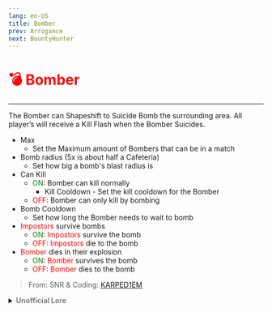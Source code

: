 ```yaml
---
lang: en-US
title: Bomber
prev: Arrogance
next: BountyHunter
---
```


# <font color=red>💣 <b>Bomber</b></font> <Badge text="Killing" type="tip" vertical="middle"/>
---

The Bomber can Shapeshift to Suicide Bomb the surrounding area. All player’s will receive a Kill Flash when the Bomber Suicides.
* Max
  * Set the Maximum amount of Bombers that can be in a match
* Bomb radius (5x is about half a Cafeteria)
  * Set how big a bomb's blast radius is
* Can Kill
  * <font color=green>ON</font>: Bomber can kill normally
    * Kill Cooldown - Set the kill cooldown for the Bomber
  * <font color=red>OFF</font>: Bomber can only kill by bombing
* Bomb Cooldown
  * Set how long the Bomber needs to wait to bomb
* <font color=red>Impostors</font> survive bombs
  * <font color=green>ON</font>: <font color=red>Impostors</font> survive the bomb
  * <font color=red>OFF</font>: <font color=red>Impostors</font> die to the bomb
* <font color=red>Bomber</font> dies in their explosion
  * <font color=green>ON</font>: <font color=red>Bomber</font> survives the bomb
  * <font color=red>OFF</font>: <font color=red>Bomber</font> dies to the bomb


> From: SNR & Coding: [KARPED1EM](https://github.com/KARPED1EM)

<details>
<summary><b><font color=gray>Unofficial Lore</font></b></summary>

Prologue:
“Fine day!” muttered the Engineer as he meticulously checked for any signs of sabotage. He had recently been transported to Mira HQ, where Mr. Sloth had established the new headquarters. His task was simple: ensure everything was operational before the crewmates settled on the planet. The headquarters boasted one major feature—a fully functional nuclear reactor. However, the day was about to take a dark turn.

Chapter 1: A Sudden Disaster
“Why am I always stuck doing this?” grumbled the Engineer as he wandered through the expansive facility. Just as he began to lose himself in thought, a loud BOOM echoed through the halls. The reactor had exploded, claiming the lives of his fellow engineers. Fortunately, he had been far enough away to escape the initial blast, but he wouldn’t escape the repercussions.

Chapter 2: The Checkup
After the incident, he made his way to the infirmary for a checkup.
Doctor: “I’m surprised you even survived the radiation!”
Engineer: “How long do I have left?”
Doctor: “2 to 3 months, max.”

Chapter 3: A Dark Offer
That’s when Moriarty, the Mastermind, entered the scene. He offered the Engineer a deal: financial support for his family in exchange for every crewmate he eliminated—and even more if he took out Sherlock Holmes, the famous detective. Moriarty’s manipulative words began to sink in.

The Engineer thought, I’ve done so much for them, yet they don’t acknowledge me! The explosion… An idea began to form in his mind: he could become a Bomber.

Chapter 4: The Plan Unfolds
Determined to make his mark, he gathered everyone together under the pretense of a meeting. As the crewmates congregated, he prepared to unleash chaos. With a heart full of anger and a plan in mind, he struck.

Chapter 5: The Boom
Just as the meeting commenced, he detonated his hidden explosives. The blast consumed everyone in the room, taking them down with him. The final moments were a whirlwind of emotions—sadness, terror, and a strange sense of vindication.

Epilogue: New Powers
In the aftermath, from a distant universe, Dr. Moe and Mr. Sloth observed the turmoil within Among Us. They contemplated the fate of the Engineer turned Bomber. Seeing his potential, they granted him new powers: armor to protect him from self-destruction, abilities to shield impostors from his explosive wrath, and more.

What lay ahead for the Bomber was uncertain, but one thing was clear: his legacy had only just begun.
> Submitted by: champofchamps78
</details>